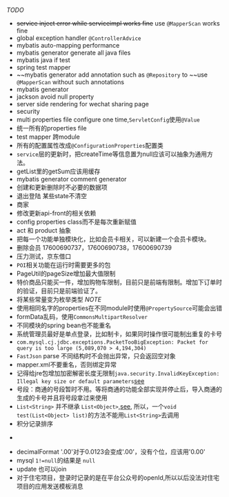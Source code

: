 *TODO*
- ~~service inject error while serviceimpl works fine~~ use `@MapperScan` works fine
- global exception handler `@ControllerAdvice`
- mybatis auto-mapping performance
- mybatis generator generate all java files
- mybatis java if test
- spring test mapper
- ~~mybatis generator add annotation such as `@Repository` to ~~use `@MapperScan` without such annotations
- mybatis generator
- jackson avoid null property
- server side rendering for wechat sharing page
- security
- multi properties file  configure one time,`ServletConfig`使用`@Value`
- 统一所有的properties file
- test mapper 跨module
- 所有的配置属性改成`@ConfigurationProperties`配置类
- `service`层的更新时，把createTime等信息置为null应该可以抽象为通用方法。
- getList里的getSum应该用缓存
- mybatis generator comment generator
- 创建和更新删除时不必要的数据项
- 退出登陆 某些state不清空
- 商家
- 修改更新api-front的相关依赖
- config properties class而不是每次重新赋值
- act 和 product 抽象
- 把每一个功能单独模块化，比如会员卡相关，可以新建一个会员卡模块。
- 删除会员 17600690737，17600690738，17600690739
- 压力测试，京东借口
-  `POI`相关功能在运行时需要更多的包
- PageUtil的pageSize增加最大值限制
- 特价商品只能买一件，增加购物车限制，目前只是前端有限制。增加下订单时的验证，目前只是前端验证了。
- 将某些常量变为枚举类型
*NOTE*
- 使用相同名字的properties在不同module时使用`@PropertySource`可能会出错
- formData乱码，使用`CommonsMultipartResolver`
- 不同模块的spring bean也不能重名
- 系统管理员最好是单点登录，比如制卡，如果同时操作很可能制出重复的卡号
- `com.mysql.cj.jdbc.exceptions.PacketTooBigException: Packet for query is too large (5,089,070 > 4,194,304)`
- `FastJson` parse 不同结构时不会抛出异常，只会返回空对象
- mapper.xml不要重名，否则绑定异常
- 记得给jre包增加加密解密长度无限制`java.security.InvalidKeyException: Illegal key size or default parameters`[see](http://stackoverflow.com/questions/6481627/java-security-illegal-key-size-or-default-parameters/14237459)
- 号段：商通的号段暂时不用。等将商通的功能全部实现并停止后，导入商通的生成的卡号并且将号段拿过来使用
- `List<String>` 并不继承 `List<Object>`,[see](http://stackoverflow.com/questions/22144671/why-liststring-is-not-acceptable-as-listobject),
  所以，一个`void test(List<Object> list)`的方法不能用`List<String>`去调用
- 积分记录排序
+
- decimalFormat '.00'对于0.0123会变成'.00'，没有个位，应该用'0.00'
- mysql `1!=null`的结果是 `null`
- update 也可以join
- 对于住宅项目，登录时记录的是在平台公众号的openId,所以以后没法对住宅项目的应用发送模板消息